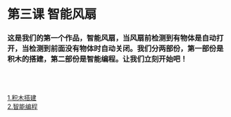 ﻿# 第三课 智能风扇
### 这是我们的第一个作品，智能风扇，当风扇前检测到有物体是自动打开，当检测到前面没有物体时自动关闭。我们分两部份，第一部份是积木的搭建，第二部份是智能编程。让我们立刻开始吧！

<br><br><br>
[1.积木搭建](unit3.1.md)<br>
[2.智能编程](unit3.2.md)<br>
